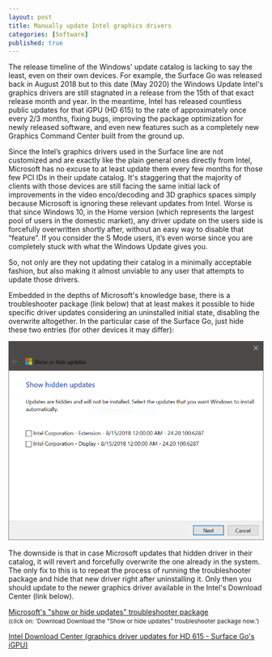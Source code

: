 ```yaml
---
layout: post
title: Manually update Intel graphics drivers
categories: [Software]
published: true
---
```


The release timeline of the Windows' update catalog is lacking to say the least, even on their own devices. For example, the Surface Go was released back in August 2018 but to this date (May 2020) the Windows Update Intel's graphics drivers are still stagnated in a release from the 15th of that exact release month and year. In the meantime, Intel has released countless public updates for that iGPU (HD 615) to the rate of approximately once every 2/3 months, fixing bugs, improving the package optimization for newly released software, and even new features such as a completely new Graphics Command Center built from the ground up.

Since the Intel’s graphics drivers used in the Surface line are not customized and are exactly like the plain general ones directly from Intel, Microsoft has no excuse to at least update them every few months for those few PCI IDs in their update catalog. It's staggering that the majority of clients with those devices are still facing the same initial lack of improvements in the video enco/decoding and 3D graphics spaces simply because Microsoft is ignoring these relevant updates from Intel. Worse is that since Windows 10, in the Home version (which represents the largest pool of users in the domestic market), any driver update on the users side is forcefully overwritten shortly after, without an easy way to disable that “feature”. If you consider the S Mode users, it’s even worse since you are completely stuck with what the Windows Update gives you.

So, not only are they not updating their catalog in a minimally acceptable fashion, but also making it almost unviable to any user that attempts to update those drivers.

Embedded in the depths of Microsoft's knowledge base, there is a troubleshooter package (link below) that at least makes it possible to hide specific driver updates considering an uninstalled initial state, disabling the overwrite altogether. In the particular case of the Surface Go, just hide these two entries (for other devices it may differ):

![Surface Go hide update entries](/public/download/show-hide-updates.png)

The downside is that in case Microsoft updates that hidden driver in their catalog, it will revert and forcefully overwrite the one already in the system. The only fix to this is to repeat the process of running the troubleshooter package and hide that new driver right after uninstalling it. Only then you should update to the newer graphics driver available in the Intel's Download Center (link below).

[Microsoft's "show or hide updates" troubleshooter package](https://support.microsoft.com/en-us/help/3183922/how-to-temporarily-prevent-a-windows-update-from-reinstalling-in-windo)<br>
<small>(click on: 'Download Download the "Show or hide updates" troubleshooter package now.')</small>

[Intel Download Center (graphics driver updates for HD 615 - Surface Go's iGPU)](https://downloadcenter.intel.com/product/96554/Intel-HD-Graphics-615)
